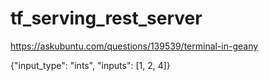 tf_serving_rest_server
======================

https://askubuntu.com/questions/139539/terminal-in-geany

{"input_type": "ints", "inputs": [1, 2, 4]}
